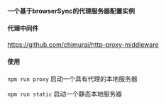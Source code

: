 #### 一个基于browserSync的代理服务器配置实例

#### 代理中间件

https://github.com/chimurai/http-proxy-middleware

#### 使用

``npm run proxy`` 启动一个具有代理的本地服务器

``npm run static`` 启动一个静态本地服务器
